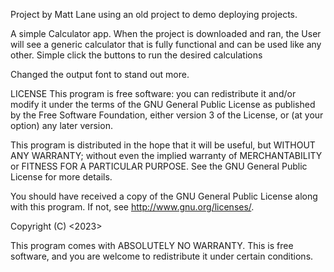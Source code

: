 Project by Matt Lane using an old project to demo deploying projects.

A simple Calculator app.
When the project is downloaded and ran, the User will see a
generic calculator that is fully functional and can be used
like any other.  Simple click the buttons to run the desired
calculations


Changed the output font to stand out more.


LICENSE
This program is free software: you can redistribute it and/or modify
it under the terms of the GNU General Public License as published by
the Free Software Foundation, either version 3 of the License, or
(at your option) any later version.

This program is distributed in the hope that it will be useful,
but WITHOUT ANY WARRANTY; without even the implied warranty of
MERCHANTABILITY or FITNESS FOR A PARTICULAR PURPOSE.  See the
GNU General Public License for more details.

You should have received a copy of the GNU General Public License
along with this program.  If not, see <http://www.gnu.org/licenses/>.

<PROG8170 A2 example>  Copyright (C) <2023>  <Matt L.>

This program comes with ABSOLUTELY NO WARRANTY.
This is free software, and you are welcome to redistribute it
under certain conditions.
